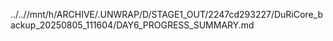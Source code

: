 ../..//mnt/h/ARCHIVE/.UNWRAP/D/STAGE1_OUT/2247cd293227/DuRiCore_backup_20250805_111604/DAY6_PROGRESS_SUMMARY.md